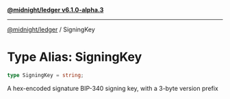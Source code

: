 [**@midnight/ledger v6.1.0-alpha.3**](../README.md)

***

[@midnight/ledger](../globals.md) / SigningKey

# Type Alias: SigningKey

```ts
type SigningKey = string;
```

A hex-encoded signature BIP-340 signing key, with a 3-byte version prefix
